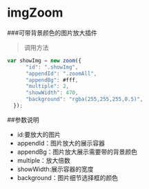 # imgZoom
###可带背景颜色的图片放大插件
>调用方法
```javascript
var showImg = new zoom({
      "id": ".showImg",
      "appendId": ".zoomAll",
      "appendBg": #fff,
      "multiple": 2,
      "showWidth": 470,
      "background": "rgba(255,255,255,0.5)",
  });
```
##参数说明
* id:要放大的图片
* appendId：图片放大的展示容器
* appendBg：图片放大展示需要带的背景颜色
* multiple：放大倍数
* showWidth:展示容器的宽度
* background：图片细节选择框的颜色
